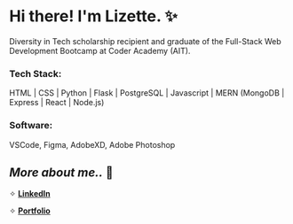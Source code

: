 <link rel="stylesheet" href="https://cdn.jsdelivr.net/gh/devicons/devicon@v2.15.1/devicon.min.css">

# Hi there! I'm Lizette. ✨

Diversity in Tech scholarship recipient and graduate of the Full-Stack Web Development Bootcamp at Coder Academy (AIT).


### Tech Stack:

HTML | CSS | Python | Flask | PostgreSQL | Javascript | MERN (MongoDB | Express | React | Node.js)

### Software:

VSCode, Figma, AdobeXD, Adobe Photoshop

## _**More about me..**_ 💭

✧ [**LinkedIn**](https://www.linkedin.com/in/lizettedimalanta/)

✧ [**Portfolio**](https://cosmic-cascaron-f62bf7.netlify.app/)

<!--

[![Lizette's GitHub stats](https://github-readme-stats.vercel.app/api?username=Lizette-Dimalanta&hide=prs,issues&count_private=true&show_icons=true&theme=tokyonight)](https://github.com/anuraghazra/github-readme-stats)
